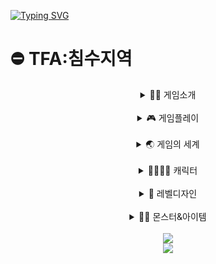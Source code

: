 [![Typing SVG](https://readme-typing-svg.demolab.com?font=Song+Myung&pause=1000&color=000000&random=false&width=435&lines=%EC%95%88%EB%85%95%ED%95%98%EC%84%B8%EC%9A%94+'TFA%3A%EC%B9%A8%EC%88%98%EC%A7%80%EC%97%AD'+%EA%B2%8C%EC%9E%84%EA%B8%B0%ED%9A%8D%EC%9E%90+%EA%B3%A0%EC%9D%80%EC%9E%85%EB%8B%88%EB%8B%A4)](https://git.io/typing-svg)

<p align="center"> <h1>⛔ TFA:침수지역</h1></p>

<details align="center">
<summary >
 🙋‍♀️ 게임소개
</summary>
 TFA:침수지역은 '물위의 소녀'에서 기획한 액션 RPG 플랫포머(메트로배니아) 게임입니다.
<br>
  급격한 기후변화로 침수된 '테크베이시티'에서 '리베라'의 탈출 이야기.
</details>
<br>
<details align="center">
<summary >
 🎮 게임플레이
</summary>

<!-- <svg xmlns="http://www.w3.org/2000/svg" width="16" height="16" fill="currentColor" class="bi bi-book" viewBox="0 0 16 16"> -->
  <!-- <path d="M1 2.828c.885-.37 2.154-.769 3.388-.893 1.33-.134 2.458.063 3.112.752v9.746c-.935-.53-2.12-.603-3.213-.493-1.18.12-2.37.461-3.287.811zm7.5-.141c.654-.689 1.782-.886 3.112-.752 1.234.124 2.503.523 3.388.893v9.923c-.918-.35-2.107-.692-3.287-.81-1.094-.111-2.278-.039-3.213.492zM8 1.783C7.015.936 5.587.81 4.287.94c-1.514.153-3.042.672-3.994 1.105A.5.5 0 0 0 0 2.5v11a.5.5 0 0 0 .707.455c.882-.4 2.303-.881 3.68-1.02 1.409-.142 2.59.087 3.223.877a.5.5 0 0 0 .78 0c.633-.79 1.814-1.019 3.222-.877 1.378.139 2.8.62 3.681 1.02A.5.5 0 0 0 16 13.5v-11a.5.5 0 0 0-.293-.455c-.952-.433-2.48-.952-3.994-1.105C10.413.809 8.985.936 8 1.783"/> -->
<!-- </svg> -->

<!-- ![js](https://img.shields.io/badge/JavaScript-F7DF1E?style=for-the-badge&logo=JavaScript&logoColor=white) -->

<!-- <a href="/pages/page05-1.html" class="btn btn-dark"> ![js](https://img.shields.io/badge/JavaScript-F7DF1E?style=for-the-badge&logo=JavaScript&logoColor=white) -->


<!--  <img src="https://img.shields.io/badge/TypeScript-3178C6?style=flat&logo=TypeScript&logoColor=white"/> -->
<br>

<a href="https://eunplayer.netlify.app/pages/page01">
 
 <img src="https://img.shields.io/badge/TFA:침수지역%20GDD%20바로가기-566270">
</a>

</details>

<br>

<details align="center">
<summary >
 🌏 게임의 세계
</summary>
<br>
<a href="https://eunplayer.netlify.app/pages/page02">
 
 <img src="https://img.shields.io/badge/TFA:침수지역%20세계관%20바로가기-311e3e">
</a>
<br><br>
<a href="https://eunplayer.netlify.app/pages/page03">
 
 <img src="https://img.shields.io/badge/TFA:침수지역%20스토리%20바로가기-512645">
</a>
<br><br>
<a href="https://eunplayer.netlify.app/pages/page04">
 
 <img src="https://img.shields.io/badge/TFA:침수지역%20시나리오%20바로가기-87314e">
</a>
<br><br>
<a href="https://eunplayer.netlify.app/pages/page05-1">
 
 <img src="https://img.shields.io/badge/TFA:침수지역%20스토리보드%20바로가기-df405a">
</a>
<br><br>
<a href="https://eunplayer.netlify.app/pages/page05-2">
 
 <img src="https://img.shields.io/badge/TFA:침수지역%20스토리보드%20컨셉%20바로가기-e97f02">
</a>

</details>

<br>

<details align="center">
<summary >
 👨‍👩‍👧‍👦 캐릭터
</summary>
<br>
<a href="https://eunplayer.netlify.app/pages/page06">
 
 <img src="https://img.shields.io/badge/TFA:침수지역%20캐릭터%20컨셉%20바로가기-D499B9">
</a>
<br><br>
<a href="https://eunplayer.netlify.app/pages/page07">
 
 <img src="https://img.shields.io/badge/TFA:침수지역%20플레이어%20캐릭터%20모션%20바로가기-9055A2">
</a>

</details>

<br>

<details align="center">
<summary >
 🌆 레벨디자인
</summary>
<br>
<a href="https://eunplayer.netlify.app/pages/page08">
 
 <img src="https://img.shields.io/badge/TFA:침수지역%20레벨%20컨셉%20및%20패스%20바로가기-2E294E">
</a>

</details>

<br>

<details align="center">
<summary >
 🧟‍♀️ 몬스터&아이템
</summary>
<br>
<a href="https://docs.google.com/spreadsheets/d/1S0QaDVYsh37qqWoLFcu0UgxeE7nCXljY/edit#gid=10053658">
 
<img src="https://img.shields.io/badge/TFA:침수지역%20몬스터%20및%20아이템%20워크리스트%20바로가기-011638">
</a>

</details>




<br>
<div align="center">
<a href="https://rounded-cook-d4c.notion.site/TFA-c4e522b68563464183f9efc698ba8260?pvs=4?pvs=4">

<img src="https://img.shields.io/badge/TFA:침수지역%20by%20Notion-000000?style=for-the-badge&logo=notion&logoColor=white">
</a>

<br>

<a href="https://eunplayer.netlify.app/" >

<img src="https://img.shields.io/badge/고은의%20포트폴리오%20by%20Netlify-00C7B7?style=for-the-badge&logo=netlify&logoColor=white">
</a>
</div>


<!-- [TFA:침수지역](https://rounded-cook-d4c.notion.site/TFA-c4e522b68563464183f9efc698ba8260?pvs=4?pvs=4) -->